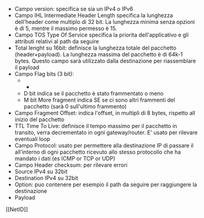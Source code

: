 - Campo version: specifica se sia un IPv4 o IPv6
- Campo IHL Intermediate Header Length specifica la lunghezza dell'header come multiplo di 32 bit. La lunghezza minima senza opzioni è di 5, mentre il massimo permesso è 15.
- Campo TOS Type Of Service specifica la priorita dell'applicativo e gli attributi relativi al path da seguire
- Total lenght su 16bit: definisce la lunghezza totale del pacchetto (header+payload). La lunghezza massima del pacchetto è di 64k-1 bytes. Questo campo sarà utilizzato dalla destinazione per riassemblare il payload
- Campo Flag bits (3 bit): 
	- -
	- D bit indica se il pacchetto è stato frammentato o meno
	- M bit More fragment indica SE se ci sono altri frammenti del pacchetto (sarà 0 sull'ultimo frammento)
- Campo Fragment Offset: indica l'offset, in multipli di 8 bytes, rispetto all inizio del pacchetto
- TTL Time To Live: definisce il tempo massimo per il pacchetto in transito, verra decrementato in ogni gateway/router. E' usato per rilevare eventuali loop 
- Campo Protocol: usato per permettere alla destinazione IP di passare il all'interno di ogni pacchetto ricevuto allo stesso protocollo che ha mandato i dati (es ICMP or TCP or UDP)
- Campo Header checksum: per rilevare errori
- Source IPv4 su 32bit
- Destination IPv4 su 32bit
- Option: puo contenere per esempio il path da seguire per raggiungere la destinazione 
- Payload

[[NetID]]

